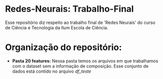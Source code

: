 # Redes-Neurais: Trabalho-Final
Esse repositório diz respeito ao trabalho final de 'Redes Neurais' do curso de Ciência e Tecnologia da Ilum Escola de Ciência.

# Organização do repositório:
* __Pasta 20 features:__ Nessa pasta temos os arquivos em que trabalhamos com o dataset sem a informação de composição. Esse conjunto de dados está contido no arquivo _df_teste_
  
